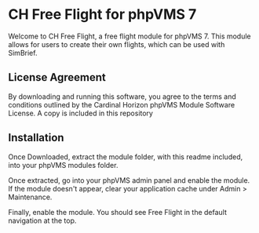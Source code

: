 # CH Free Flight for phpVMS 7
Welcome to CH Free Flight, a free flight module for phpVMS 7. This module allows for users to create their own flights, which can be used with SimBrief.

## License Agreement
By downloading and running this software, you agree to the terms and conditions outlined by the Cardinal Horizon phpVMS 
Module Software License. A copy is included in this repository
## Installation
Once Downloaded, extract the module folder, with this readme included, into your phpVMS modules folder.

Once extracted, go into your phpVMS admin panel and enable the module. If the module doesn't appear, clear
your application cache under Admin > Maintenance.

Finally, enable the module. You should see Free Flight in the default navigation at the top.
